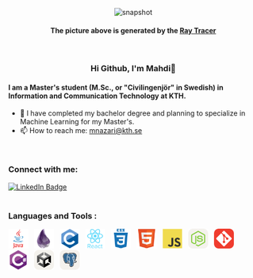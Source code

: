 
<div align="center">

 ![snapshot](https://user-images.githubusercontent.com/100143248/225767120-c64f80bb-4a3e-4ead-9c7c-023c8c1c7c5f.png)
 #### The picture above is generated by the [Ray Tracer](https://github.com/MahdiNazarii/ID1019-Programming-II/tree/main/Ray%20Tracer)
</div>
<br/>
<div align="center">
  
### Hi Github, I'm Mahdi👋
  
 </div>
 
#### I am a Master's student (M.Sc., or "Civilingenjör" in Swedish) in Information and Communication Technology at KTH. 
- 🔭 I have completed my bachelor degree and planning to specialize in Machine Learning for my Master's. 
- 📫 How to reach me: mnazari@kth.se
<br/>

### Connect with me:
<div>
 <a href="https://www.linkedin.com/in/mahdi-nazari-995b9822a/" target="_blank">
    <img src="https://img.shields.io/badge/LinkedIn-blue?style=for-the-badge&logo=linkedin&logoColor=white" alt="LinkedIn Badge"/>
  </a>
 </div>
 <br/>

### Languages and Tools :
<div>
  <img src="https://github.com/devicons/devicon/blob/master/icons/java/java-original-wordmark.svg" title="Java" alt="Java" width="40" height="40"/>&nbsp;&nbsp;
   <img src="https://github.com/devicons/devicon/blob/master/icons/elixir/elixir-original.svg" title="Elixir" alt="Elixir" width="40" height="40"/>&nbsp;&nbsp;
   <img src="https://github.com/devicons/devicon/blob/master/icons/c/c-original.svg" title="C" alt="C" width="40" height="40"/>&nbsp;&nbsp;
  <img src="https://github.com/devicons/devicon/blob/master/icons/react/react-original-wordmark.svg" title="React" alt="React" width="40" height="40"/>&nbsp;&nbsp;
  <img src="https://github.com/devicons/devicon/blob/master/icons/css3/css3-plain-wordmark.svg"  title="CSS3" alt="CSS" width="40" height="40"/>&nbsp;&nbsp;
  <img src="https://github.com/devicons/devicon/blob/master/icons/html5/html5-original.svg" title="HTML5" alt="HTML" width="40" height="40"/>&nbsp;&nbsp;
  <img src="https://github.com/devicons/devicon/blob/master/icons/javascript/javascript-original.svg" title="JavaScript" alt="JavaScript" width="40" height="40"/>&nbsp;&nbsp;
  <img src="https://github.com/tandpfun/skill-icons/blob/main/icons/NodeJS-Light.svg" title="NodeJS" alt="NodeJS" width="40" height="40"/>&nbsp;&nbsp;
  <img src="https://github.com/tandpfun/skill-icons/blob/main/icons/Git.svg" title="Git" **alt="Git" width="40" height="40"/>&nbsp;&nbsp;
 <img src="https://github.com/devicons/devicon/blob/master/icons/csharp/csharp-original.svg" title="C#" alt="C#" width="40" height="40"/>&nbsp;&nbsp;
 <img src="https://github.com/tandpfun/skill-icons/blob/main/icons/Unity-Light.svg" title="Unity" alt="Unity" width="40" height="40"/>&nbsp;&nbsp;
 <img src="https://github.com/tandpfun/skill-icons/blob/main/icons/PostgreSQL-Light.svg" title="PostgreSQL" alt="PostgreSQL" width="40" height="40"/>&nbsp;&nbsp;
</div>
<br/>





<!--
**MahdiNazarii/MahdiNazarii** is a ✨ _special_ ✨ repository because its `README.md` (this file) appears on your GitHub profile.

Here are some ideas to get you started:

- 🔭 I’m currently working on ...
- 🌱 I’m currently learning ...
- 👯 I’m looking to collaborate on ...
- 🤔 I’m looking for help with ...
- 💬 Ask me about ...
- 📫 How to reach me: ...
- 😄 Pronouns: ...
- ⚡ Fun fact: ...
-->
